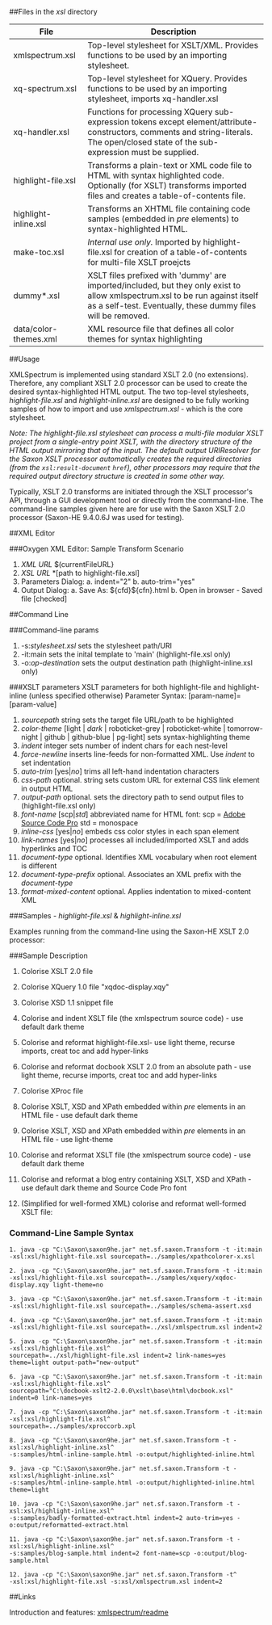 ##Files in the *xsl* directory
<table>
<thead>
<tr><th>File</th><th>Description</th></tr>
</thead>
<tbody>
<tr><td>xmlspectrum.xsl</td><td>Top-level stylesheet for XSLT/XML. Provides functions to be used by an importing stylesheet.</td>
</tr>
<tr><td>xq-spectrum.xsl</td><td>Top-level stylesheet for XQuery. Provides functions to be used by an importing stylesheet, imports xq-handler.xsl</td>
</tr>
<tr><td>xq-handler.xsl</td><td>Functions for processing XQuery sub-expression tokens except element/attribute-constructors, comments and string-literals. The open/closed state of the sub-expression must be supplied.</td>
</tr>
<tr><td>highlight-file.xsl</td><td>Transforms a plain-text or XML code file to HTML with syntax highlighted code. Optionally (for XSLT) transforms imported files and creates a table-of-contents file.</td></tr>
<tr><td>highlight-inline.xsl</td><td>Transforms an XHTML file containing code samples (embedded in <I>pre</I> elements) to syntax-highlighted HTML.</td></tr>
<tr>
<td>make-toc.xsl</td><td><I>Internal use only.</I> Imported by highlight-file.xsl for creation of a table-of-contents for multi-file XSLT proejcts</td>
</tr>
<tr>
<td>dummy*.xsl</td><td>XSLT files prefixed with 'dummy' are imported/included, but they only exist to allow xmlspectrum.xsl to be run against itself as a self-test. Eventually, these dummy files will be removed.</td>
</tr>
<tr>
<td>data/color-themes.xml</td><td>XML resource file that defines all color themes for syntax highlighting</td>
</tr>

</tbody>
</table>

##Usage

XMLSpectrum is implemented using standard XSLT 2.0 (no extensions). Therefore, any compliant XSLT 2.0 processor can be used to create the desired syntax-highlighted HTML output. The two top-level stylesheets, *highlight-file.xsl* and *highlight-inline.xsl* are designed to be fully working samples of how to import and use *xmlspectrum.xsl* - which is the core stylesheet.

*Note: The highlight-file.xsl stylesheet can process a multi-file modular XSLT project from a single-entry point XSLT, with the directory structure of the HTML output mirroring that of the input. The default output URIResolver for the Saxon XSLT processor automatically creates the required directories (from the `xsl:result-document` `href`), other processors may require that the required output directory structure is created in some other way.*

Typically, XSLT 2.0 transforms are initiated through the XSLT processor's API, through a GUI development tool or directly from the command-line. The command-line samples given here are for use with the Saxon XSLT 2.0 processor (Saxon-HE 9.4.0.6J was used for testing).

##XML Editor

###Oxygen XML Editor: Sample Transform Scenario

  1. *XML URL* $(currentFileURL}
  2. *XSL URL* *[path to highlight-file.xsl]
  3. Parameters Dialog:
	a. indent="2"
	b. auto-trim="yes"
  4. Output Dialog:
	a. Save As: ${cfd}\${cfn}.html
	b. Open in browser - Saved file [checked]

##Command Line

###Command-line params

   1. -s:*stylesheet.xsl* sets the stylesheet path/URI
   2. -it:main sets the inital template to 'main' (highlight-file.xsl only)
   3. -o:*op-destination* sets the output destination path (highlight-inline.xsl only)


###XSLT parameters
XSLT parameters for both highlight-file and highlight-inline (unless specified otherwise)
Parameter Syntax: [param-name]=[param-value]

   1. *sourcepath*  string sets the target file URL/path to be highlighted
   2. *color-theme* [light | *dark* | roboticket-grey | roboticket-white | tomorrow-night | github | github-blue | pg-light] sets syntax-highlighting theme
   3. *indent*      integer sets number of indent chars for each nest-level
   4. *force-newline* inserts line-feeds for non-formatted XML. Use *indent* to set indentation
   5. *auto-trim*   [yes|*no*] trims all left-hand indentation characters
   6. *css-path*    optional. string sets custom URL for external CSS link element in output HTML
   7. *output-path* optional. sets the directory path to send output files to (highlight-file.xsl only)
   8. *font-name*   [scp|*std*] abbreviated name for HTML font: scp = [Adobe Source Code Pro](http://blogs.adobe.com/typblography/2012/09/source-code-pro.html) std = monospace
  9. *inline-css* [yes|*no*] embeds css color styles in each span element
  10. *link-names* [yes|*no*] processes all included/imported XSLT and adds hyperlinks and TOC
  11. *document-type*  optional. Identifies XML vocabulary when root element is different
  12. *document-type-prefix* optional. Associates an XML prefix with the *document-type*
  13. *format-mixed-content* optional. Applies indentation to mixed-content XML 

###Samples - *highlight-file.xsl* & *highlight-inline.xsl*

Examples running from the command-line using the Saxon-HE XSLT 2.0 processor:

###Sample Description

1. Colorise XSLT 2.0 file

2. Colorise XQuery 1.0 file "xqdoc-display.xqy"

3. Colorise XSD 1.1 snippet file

4. Colorise and indent XSLT file (the xmlspectrum source code) - use default dark theme

5. Colorise and reformat highlight-file.xsl- use light theme, recurse imports, creat toc and add hyper-links

6. Colorise and reformat docbook XSLT 2.0 from an absolute path - use light theme, recurse imports, creat toc and add hyper-links

7. Colorise XProc file

8. Colorise XSLT, XSD and XPath embedded within *pre* elements in an HTML file - use default dark theme

9. Colorise XSLT, XSD and XPath embedded within *pre* elements in an HTML file - use light-theme

10. Colorise and reformat XSLT file (the xmlspectrum source code) - use default dark theme

11. Colorise and reformat a blog entry containing XSLT, XSD and XPath - use default dark theme and Source Code Pro font

12. (Simplified for well-formed XML) colorise and reformat well-formed XSLT file:

### Command-Line Sample Syntax

```
1. java -cp "C:\Saxon\saxon9he.jar" net.sf.saxon.Transform -t -it:main -xsl:xsl/highlight-file.xsl sourcepath=../samples/xpathcolorer-x.xsl

2. java -cp "C:\Saxon\saxon9he.jar" net.sf.saxon.Transform -t -it:main -xsl:xsl/highlight-file.xsl sourcepath=../samples/xquery/xqdoc-display.xqy light-theme=no

3. java -cp "C:\Saxon\saxon9he.jar" net.sf.saxon.Transform -t -it:main -xsl:xsl/highlight-file.xsl sourcepath=../samples/schema-assert.xsd

4. java -cp "C:\Saxon\saxon9he.jar" net.sf.saxon.Transform -t -it:main -xsl:xsl/highlight-file.xsl sourcepath=../xsl/xmlspectrum.xsl indent=2

5. java -cp "C:\Saxon\saxon9he.jar" net.sf.saxon.Transform -t -it:main -xsl:xsl/highlight-file.xsl^
sourcepath=../xsl/highlight-file.xsl indent=2 link-names=yes theme=light output-path="new-output"

6. java -cp "C:\Saxon\saxon9he.jar" net.sf.saxon.Transform -t -it:main -xsl:xsl/highlight-file.xsl^
sourcepath="C:\docbook-xslt2-2.0.0\xslt\base\html\docbook.xsl" indent=0 link-names=yes

7. java -cp "C:\Saxon\saxon9he.jar" net.sf.saxon.Transform -t -it:main -xsl:xsl/highlight-file.xsl^
sourcepath=../samples/xproccorb.xpl

8. java -cp "C:\Saxon\saxon9he.jar" net.sf.saxon.Transform -t -xsl:xsl/highlight-inline.xsl^
-s:samples/html-inline-sample.html -o:output/highlighted-inline.html

9. java -cp "C:\Saxon\saxon9he.jar" net.sf.saxon.Transform -t -xsl:xsl/highlight-inline.xsl^
-s:samples/html-inline-sample.html -o:output/highlighted-inline.html theme=light

10. java -cp "C:\Saxon\saxon9he.jar" net.sf.saxon.Transform -t -xsl:xsl/highlight-inline.xsl^
-s:samples/badly-formatted-extract.html indent=2 auto-trim=yes -o:output/reformatted-extract.html

11. java -cp "C:\Saxon\saxon9he.jar" net.sf.saxon.Transform -t -xsl:xsl/highlight-inline.xsl^
-s:samples/blog-sample.html indent=2 font-name=scp -o:output/blog-sample.html

12. java -cp "C:\Saxon\saxon9he.jar" net.sf.saxon.Transform -t^
-xsl:xsl/highlight-file.xsl -s:xsl/xmlspectrum.xsl indent=2
```

##Links

Introduction and features: [xmlspectrum/readme](https://github.com/pgfearo/xmlspectrum/blob/master/readme.md)















